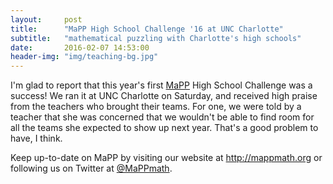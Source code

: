 ```yaml
---
layout:     post
title:      "MaPP High School Challenge '16 at UNC Charlotte"
subtitle:   "mathematical puzzling with Charlotte's high schools"
date:       2016-02-07 14:53:00
header-img: "img/teaching-bg.jpg"
---
```


I'm glad to report that this year's first
[MaPP](http://mappmath.org) High School Challenge was a success! We ran
it at UNC Charlotte on Saturday, and received high praise from the teachers
who brought their teams. For one, we were told by a teacher that she was
concerned that we wouldn't be able to find room for all the teams she
expected to show up next year. That's a good problem to have, I think.

Keep up-to-date on MaPP by visiting our website at
<http://mappmath.org> or following us on Twitter at
[@MaPPmath](http://twitter.com/MaPPmath).